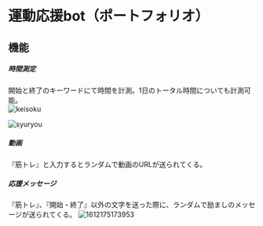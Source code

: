 # 運動応援bot（ポートフォリオ）
## 機能
##### 時間測定
開始と終了のキーワードにて時間を計測。1日のトータル時間についても計測可能。  
![keisoku](https://user-images.githubusercontent.com/69065472/106447454-daabec80-64c4-11eb-945b-c83db966a9c8.gif)  

![syuryou](https://user-images.githubusercontent.com/69065472/106447617-0c24b800-64c5-11eb-94f8-59904fb7571f.gif)


##### 動画
『筋トレ』と入力するとランダムで動画のURLが送られてくる。
##### 応援メッセージ
『筋トレ』、『開始・終了』以外の文字を送った際に、ランダムで励ましのメッセージが送られてくる。
![1612175173953](https://user-images.githubusercontent.com/69065472/106446529-b56aae80-64c3-11eb-8887-74a68b619bcb.jpg)

